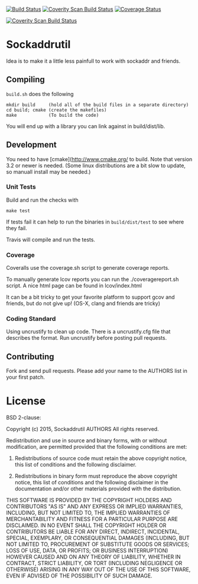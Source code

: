 [![Build Status](https://travis-ci.org/NATTools/sockaddrutil.svg?branch=master)](https://travis-ci.org/NATTools/sockaddrutil)
[![Coverity Scan Build Status](https://scan.coverity.com/projects/7586/badge.svg)](https://scan.coverity.com/projects/nattools-sockaddrutil)
[![Coverage Status](https://coveralls.io/repos/NATTools/sockaddrutil/badge.svg?branch=master&service=github)](https://coveralls.io/github/NATTools/sockaddrutil?branch=master)

<a href="https://scan.coverity.com/projects/nattools-sockaddrutil">
  <img alt="Coverity Scan Build Status"
       src="https://scan.coverity.com/projects/7586/badge.svg"/>
</a>


# Sockaddrutil
Idea is to make it a little less painfull to work with sockaddr and friends.

## Compiling

`build.sh` does the following

    mkdir build     (hold all of the build files in a separate directory)
    cd build; cmake (create the makefiles)
    make            (To build the code)

You will end up with a library you can link
against in build/dist/lib.


## Development

You need to have [cmake](http://www.cmake.org/ to build.
Note that version 3.2 or newer is needed. (Some linux distributions are a bit slow to update, so manuall install may be needed.)

### Unit Tests

Build and run the checks with

    make test

If tests fail it can help to run the binaries in `build/dist/test` to see where
they fail.

Travis will compile and run the tests.

### Coverage

Coveralls use the coverage.sh script to generate coverage reports.

To manually generate lcov reports you can run the ./coveragereport.sh script.
A nice html page can be found in lcov/index.html

It can be a bit tricky to get your favorite platform to support gcov and
friends, but do not give up! (OS-X, clang and friends are tricky)

### Coding Standard

Using uncrustify to clean up code. There is a uncrustify.cfg file that describes
the format. Run uncrustify before posting pull requests.
## Contributing

Fork and send pull requests.  Please add your name to the AUTHORS list in your
first patch.

# License

BSD 2-clause:

Copyright (c) 2015, Sockaddrutil AUTHORS
All rights reserved.

Redistribution and use in source and binary forms, with or without modification,
are permitted provided that the following conditions are met:

1. Redistributions of source code must retain the above copyright notice, this
   list of conditions and the following disclaimer.

2. Redistributions in binary form must reproduce the above copyright notice,
   this list of conditions and the following disclaimer in the documentation
   and/or other materials provided with the distribution.

THIS SOFTWARE IS PROVIDED BY THE COPYRIGHT HOLDERS AND CONTRIBUTORS "AS IS" AND
ANY EXPRESS OR IMPLIED WARRANTIES, INCLUDING, BUT NOT LIMITED TO, THE IMPLIED
WARRANTIES OF MERCHANTABILITY AND FITNESS FOR A PARTICULAR PURPOSE ARE
DISCLAIMED. IN NO EVENT SHALL THE COPYRIGHT HOLDER OR CONTRIBUTORS BE LIABLE FOR
ANY DIRECT, INDIRECT, INCIDENTAL, SPECIAL, EXEMPLARY, OR CONSEQUENTIAL DAMAGES
(INCLUDING, BUT NOT LIMITED TO, PROCUREMENT OF SUBSTITUTE GOODS OR SERVICES;
LOSS OF USE, DATA, OR PROFITS; OR BUSINESS INTERRUPTION) HOWEVER CAUSED AND ON
ANY THEORY OF LIABILITY, WHETHER IN CONTRACT, STRICT LIABILITY, OR TORT
(INCLUDING NEGLIGENCE OR OTHERWISE) ARISING IN ANY WAY OUT OF THE USE OF THIS
SOFTWARE, EVEN IF ADVISED OF THE POSSIBILITY OF SUCH DAMAGE.
